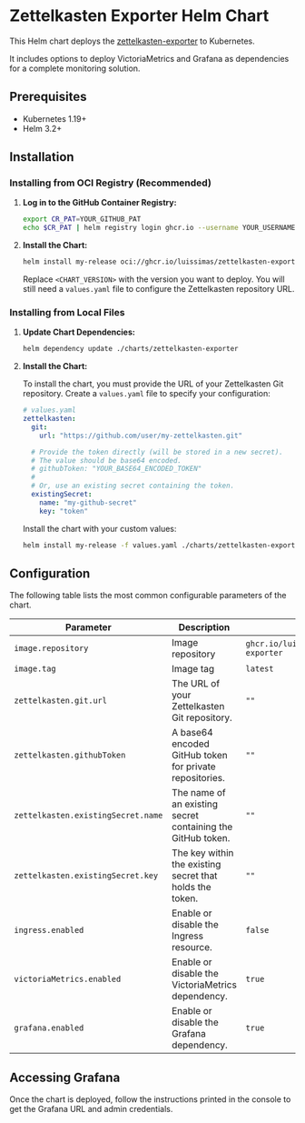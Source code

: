 # Zettelkasten Exporter Helm Chart

This Helm chart deploys the [zettelkasten-exporter](https://github.com/luissimas/zettelkasten-exporter) to Kubernetes.

It includes options to deploy VictoriaMetrics and Grafana as dependencies for a complete monitoring solution.

## Prerequisites

- Kubernetes 1.19+
- Helm 3.2+

## Installation

### Installing from OCI Registry (Recommended)

1.  **Log in to the GitHub Container Registry:**

    ```bash
    export CR_PAT=YOUR_GITHUB_PAT
    echo $CR_PAT | helm registry login ghcr.io --username YOUR_USERNAME --password-stdin
    ```

2.  **Install the Chart:**

    ```bash
    helm install my-release oci://ghcr.io/luissimas/zettelkasten-exporter --version <CHART_VERSION> -f values.yaml
    ```

    Replace `<CHART_VERSION>` with the version you want to deploy. You will still need a `values.yaml` file to configure the Zettelkasten repository URL.

### Installing from Local Files

1.  **Update Chart Dependencies:**

    ```bash
    helm dependency update ./charts/zettelkasten-exporter
    ```

2.  **Install the Chart:**

    To install the chart, you must provide the URL of your Zettelkasten Git repository. Create a `values.yaml` file to specify your configuration:

    ```yaml
    # values.yaml
    zettelkasten:
      git:
        url: "https://github.com/user/my-zettelkasten.git"

      # Provide the token directly (will be stored in a new secret).
      # The value should be base64 encoded.
      # githubToken: "YOUR_BASE64_ENCODED_TOKEN"
      #
      # Or, use an existing secret containing the token.
      existingSecret:
        name: "my-github-secret"
        key: "token"
    ```

    Install the chart with your custom values:

    ```bash
    helm install my-release -f values.yaml ./charts/zettelkasten-exporter
    ```

## Configuration

The following table lists the most common configurable parameters of the chart.

| Parameter                             | Description                                                               | Default                                                        |
| ------------------------------------- | ------------------------------------------------------------------------- | -------------------------------------------------------------- |
| `image.repository`                    | Image repository                                                          | `ghcr.io/luissimas/zettelkasten-exporter`                        |
| `image.tag`                           | Image tag                                                                 | `latest`                                                       |
| `zettelkasten.git.url`                | The URL of your Zettelkasten Git repository.                              | `""`                                                           |
| `zettelkasten.githubToken`            | A base64 encoded GitHub token for private repositories.                   | `""`                                                           |
| `zettelkasten.existingSecret.name`    | The name of an existing secret containing the GitHub token.               | `""`                                                           |
| `zettelkasten.existingSecret.key`     | The key within the existing secret that holds the token.                  | `""`                                                           |
| `ingress.enabled`                     | Enable or disable the Ingress resource.                                   | `false`                                                        |
| `victoriaMetrics.enabled`             | Enable or disable the VictoriaMetrics dependency.                         | `true`                                                         |
| `grafana.enabled`                     | Enable or disable the Grafana dependency.                                 | `true`                                                         |

## Accessing Grafana

Once the chart is deployed, follow the instructions printed in the console to get the Grafana URL and admin credentials.
